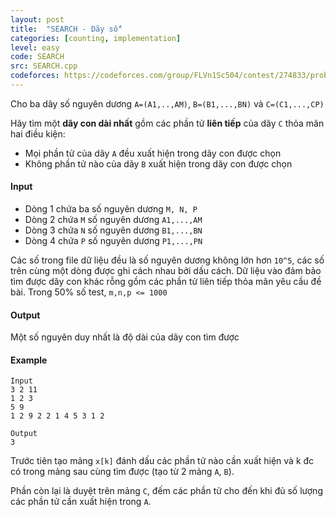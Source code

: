 ```yaml
---
layout: post
title:  "SEARCH - Dãy số"
categories: [counting, implementation]
level: easy
code: SEARCH
src: SEARCH.cpp
codeforces: https://codeforces.com/group/FLVn1Sc504/contest/274833/problem/F
---
```





Cho ba dãy số nguyên dương `A=(A1,..,AM)`, `B=(B1,...,BN)` và `C=(C1,...,CP)`

Hãy tìm một **dãy con dài nhất** gồm các phần tử **liên tiếp** của dãy `C` thỏa mãn hai điều kiện:

+ Mọi phần tử của dãy `A` đều xuất hiện trong dãy con được chọn
+ Không phần tử nào của dãy `B` xuất hiện trong dãy con được chọn

#### Input

+ Dòng 1 chứa ba số nguyên dương `M, N, P`
+ Dòng 2 chứa `M` số nguyên dương `A1,...,AM`
+ Dòng 3 chứa `N` số nguyên dương `B1,...,BN`
+ Dòng 4 chứa `P` số nguyên dương `P1,...,PN`

Các số trong file dữ liệu đều là số nguyên dương không lớn hơn `10^5`, các số trên cùng một dòng được ghi cách nhau bởi dấu cách. Dữ liệu vào đảm bảo tìm được dãy con khác rỗng gồm các phần tử liên tiếp thỏa mãn yêu cầu đề bài. Trong 50% số test, `m,n,p <= 1000`

#### Output

Một số nguyên duy nhất là độ dài của dãy con tìm được

#### Example

```
Input
3 2 11
1 2 3
5 9
1 2 9 2 2 1 4 5 3 1 2 

Output
3
```

<!--more-->


Trước tiên tạo mảng `x[k]` đánh dấu các phần tử nào cần xuất hiện và k đc có trong mảng sau cùng tìm được (tạo từ 2 mảng `A`, `B`).

Phần còn lại là duyệt trên mảng `C`, đếm các phần tử cho đến khi đủ số lượng các phần tử cần xuất hiện trong `A`.
